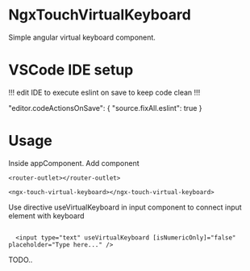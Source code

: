 # NgxTouchVirtualKeyboard

Simple angular virtual keyboard component.

# VSCode IDE setup

!!! edit IDE to execute eslint on save to keep code clean !!!

"editor.codeActionsOnSave": {
"source.fixAll.eslint": true
}

# Usage

Inside appComponent. Add component

```
<router-outlet></router-outlet>

<ngx-touch-virtual-keyboard></ngx-touch-virtual-keyboard>

```

Use directive useVirtualKeyboard in input component to connect input element with keyboard

```

  <input type="text" useVirtualKeyboard [isNumericOnly]="false" placeholder="Type here..." />

```

TODO..
